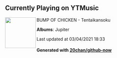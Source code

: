 ## Currently Playing on YTMusic

[<img align="left" width="100" src="https://lh3.googleusercontent.com/gwIH3ImhN0JXnx00Vim2GV_FuQzA-6Owylup6yCcOJAVx-HXiw_ZJsQb_ZdVc-T7ta2pOvIjDxh4QIf8">](https://music.youtube.com/watch?v=M_Uz5SKGxs4)

BUMP OF CHICKEN - Tentaikansoku

**Albums**: Jupiter

Last updated at 03/04/2021 18:33

#### Generated with [20chan/github-now](https://github.com/20chan/github-now)


<!--
**20chan/20chan** is a ✨ _special_ ✨ repository because its `README.md` (this file) appears on your GitHub profile.

Here are some ideas to get you started:

- 🔭 I’m currently working on ...
- 🌱 I’m currently learning ...
- 👯 I’m looking to collaborate on ...
- 🤔 I’m looking for help with ...
- 💬 Ask me about ...
- 📫 How to reach me: ...
- 😄 Pronouns: ...
- ⚡ Fun fact: ...
-->
